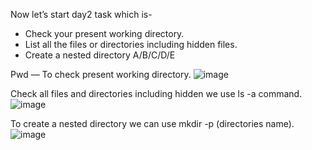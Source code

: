 Now let’s start day2 task which is-

  -  Check your present working directory.
  - List all the files or directories including hidden files.
  -  Create a nested directory A/B/C/D/E

Pwd — To check present working directory.
![image](https://user-images.githubusercontent.com/91723005/225739515-fe1968a1-b440-4f1f-8c7d-fbf0b8795973.png)


Check all files and directories including hidden we use ls -a command.
![image](https://user-images.githubusercontent.com/91723005/225739566-576d5522-1873-4d61-946b-155f9baf1698.png)


To create a nested directory we can use mkdir -p (directories name).
![image](https://user-images.githubusercontent.com/91723005/225739612-887f9236-a806-431d-b05e-f3d085c54760.png)


